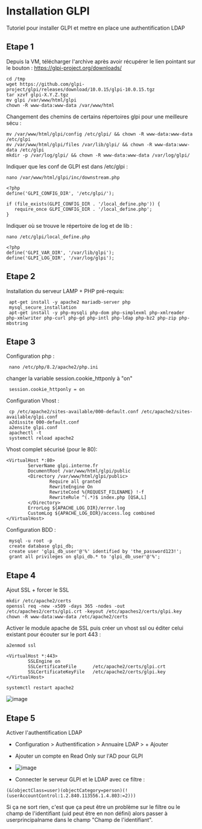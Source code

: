 # Installation GLPI
Tutoriel pour installer GLPI et mettre en place une authentification LDAP

## Etape 1
Depuis la VM, télécharger l'archive après avoir récupérer le lien pointant sur le bouton : https://glpi-project.org/downloads/
```
cd /tmp
wget https://github.com/glpi-project/glpi/releases/download/10.0.15/glpi-10.0.15.tgz
tar xzvf glpi-X.Y.Z.tgz
mv glpi /var/www/html/glpi
chown -R www-data:www-data /var/www/html
```
Changement des chemins de certains répertoires glpi pour une meilleure sécu : 
```
mv /var/www/html/glpi/config /etc/glpi/ && chown -R www-data:www-data /etc/glpi
mv /var/www/html/glpi/files /var/lib/glpi/ && chown -R www-data:www-data /etc/glpi
mkdir -p /var/log/glpi/ && chown -R www-data:www-data /var/log/glpi/
```
Indiquer que les conf de GLPI est dans /etc/glpi : 
```
nano /var/www/html/glpi/inc/downstream.php
```
```
<?php
define('GLPI_CONFIG_DIR', '/etc/glpi/');

if (file_exists(GLPI_CONFIG_DIR . '/local_define.php')) {
   require_once GLPI_CONFIG_DIR . '/local_define.php';
}
```
Indiquer où se trouve le répertoire de log et de lib :
```
nano /etc/glpi/local_define.php
```
```
<?php
define('GLPI_VAR_DIR', '/var/lib/glpi');
define('GLPI_LOG_DIR', '/var/log/glpi');
```

## Etape 2 
Installation du serveur LAMP + PHP pré-requis: 
```
 apt-get install -y apache2 mariadb-server php
 mysql_secure_installation
 apt-get install -y php-mysqli php-dom php-simplexml php-xmlreader php-xmlwriter php-curl php-gd php-intl php-ldap php-bz2 php-zip php-mbstring
```
## Etape 3
Configuration php : 
```
 nano /etc/php/8.2/apache2/php.ini
```
changer la variable session.cookie_httponly à "on"
```
 session.cookie_httponly = on
```
Configuration Vhost : 
```
 cp /etc/apache2/sites-available/000-default.conf /etc/apache2/sites-available/glpi.conf
 a2dissite 000-default.conf
 a2ensite glpi.conf
 apachectl -t
 systemctl reload apache2
```
Vhost complet sécurisé (pour le 80): 
```
<VirtualHost *:80>
        ServerName glpi.interne.fr
        DocumentRoot /var/www/html/glpi/public
        <Directory /var/www/html/glpi/public>
                Require all granted
                RewriteEngine On
                RewriteCond %{REQUEST_FILENAME} !-f
                RewriteRule ^(.*)$ index.php [QSA,L]
        </Directory>
        ErrorLog ${APACHE_LOG_DIR}/error.log
        CustomLog ${APACHE_LOG_DIR}/access.log combined
</VirtualHost>
```
Configuration BDD : 
```
 mysql -u root -p
 create database glpi_db;
 create user 'glpi_db_user'@'%' identified by 'the_password123!';
 grant all privileges on glpi_db.* to 'glpi_db_user'@'%';
```
## Etape 4
Ajout SSL + forcer le SSL
```
mkdir /etc/apache2/certs
openssl req -new -x509 -days 365 -nodes -out /etc/apaches2/certs/glpi.crt -keyout /etc/apaches2/certs/glpi.key
chown -R www-data:www-data /etc/apache2/certs
```

Activer le module apache de SSL puis créer un vhost ssl ou éditer celui existant pour écouter sur le port 443 : 

```
a2enmod ssl
```
```
<VirtualHost *:443>
        SSLEngine on
        SSLCertificateFile      /etc/apache2/certs/glpi.crt
        SSLCertificateKeyFile   /etc/apache2/certs/glpi.key
</VirtualHost>
```
```
systemctl restart apache2
```


![image](https://github.com/kawaiiineko-website/tutoriels/assets/118014015/c85e340b-0e04-476a-8eeb-940747809e71)

## Etape 5
Activer l'authentification LDAP 

* Configuration > Authentification > Annuaire LDAP > + Ajouter
* Ajouter un compte en Read Only sur l'AD pour GLPI
* ![image](https://github.com/kawaiiineko-website/tutoriels/assets/118014015/cd58c195-e938-480e-b210-1868d81f6adc)

* Connecter le serveur GLPI et le LDAP avec ce filtre :
```
(&(objectClass=user)(objectCategory=person)(!(userAccountControl:1.2.840.113556.1.4.803:=2)))
```
Si ça ne sort rien, c'est que ça peut être un problème sur le filtre ou le champ de l'identifiant (uid peut être en non défini) alors passer à userprincipalname dans le champ "Champ de l'identifiant".




